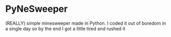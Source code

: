 # PyNeSweeper
(REALLY) simple minesweeper made in Python.
I coded it out of boredom in a single day so by the end I got a little tired and rushed it